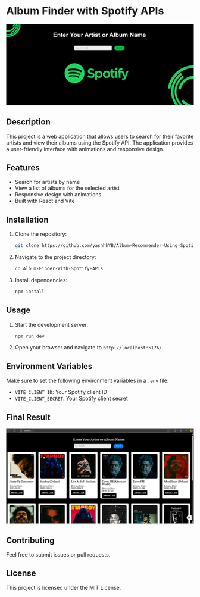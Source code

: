 # Album Finder with Spotify APIs
![Album Recommender](Albumfinder22.png)

## Description
This project is a web application that allows users to search for their favorite artists and view their albums using the Spotify API. The application provides a user-friendly interface with animations and responsive design.

## Features
- Search for artists by name
- View a list of albums for the selected artist
- Responsive design with animations
- Built with React and Vite

## Installation
1. Clone the repository:
   ```bash
   git clone https://github.com/yashhhYB/Album-Recommender-Using-Spotify-Apis.git
   ```
2. Navigate to the project directory:
   ```bash
   cd Album-Finder-With-Spotify-APIs
   ```
3. Install dependencies:
   ```bash
   npm install
   ```

## Usage
1. Start the development server:
   ```bash
   npm run dev
   ```
2. Open your browser and navigate to `http://localhost:5176/`.


## Environment Variables
Make sure to set the following environment variables in a `.env` file:
- `VITE_CLIENT_ID`: Your Spotify client ID
- `VITE_CLIENT_SECRET`: Your Spotify client secret
## Final Result
![Album Recommender](Albumfinder-final.png)

## Contributing
Feel free to submit issues or pull requests.

## License
This project is licensed under the MIT License.
